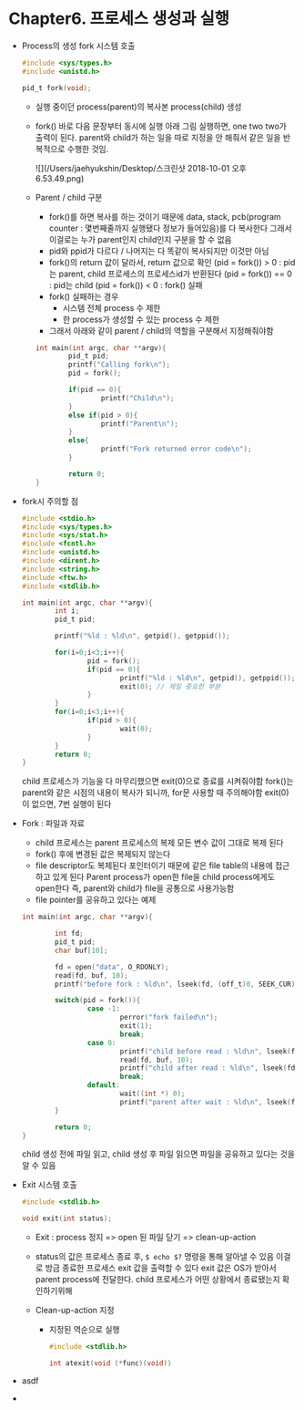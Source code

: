 # Chapter6. 프로세스 생성과 실행 

- Process의 생성
  fork 시스템 호출

  ```c
  #include <sys/types.h>
  #include <unistd.h>

  pid_t fork(void);
  ```

  - 실행 중이던 process(parent)의 복사본 process(child) 생성

  - fork() 바로 다음 문장부터 동시에 실행
    아래 그림 실행하면, one two two가 출력이 된다.
    parent와 child가 하는 일을 따로 지정을 안 해줘서 같은 일을 반복적으로 수행한 것임.

    ![](/Users/jaehyukshin/Desktop/스크린샷 2018-10-01 오후 6.53.49.png)

  - Parent / child 구분

    - fork()를 하면 복사를 하는 것이기 때문에 data, stack, pcb(program counter : 몇번째줄까지 실행됐다 정보가 들어있음)를 다 복사한다
      그래서 이걸로는 누가 parent인지 child인지 구분을 할 수 없음
    - pid와 ppid가 다르다 / 나머지는 다 똑같이 복사되지만 이것만 아님
    - fork()의 return 값이 달라서, return 값으로 확인
      (pid = fork()) > 0 : pid는 parent, child 프로세스의 프로세스id가 반환된다
      (pid = fork()) == 0 : pid는 child
      (pid = fork()) < 0 : fork() 실패
    - fork() 실패하는 경우
      - 시스템 전체 process 수 제한
      - 한 process가 생성할 수 있는 process 수 제한
    - 그래서 아래와 같이 parent / child의 역할을 구분해서 지정해줘야함

    ```c
    int main(int argc, char **argv){
            pid_t pid;
            printf("Calling fork\n");
            pid = fork();

            if(pid == 0){
                    printf("Child\n");
            }
            else if(pid > 0){
                    printf("Parent\n");
            }
            else{
                    printf("Fork returned error code\n");
            }

            return 0;       
    }
    ```

- fork시 주의할 점

  ```c
  #include <stdio.h>
  #include <sys/types.h>
  #include <sys/stat.h>
  #include <fcntl.h>
  #include <unistd.h>
  #include <dirent.h>
  #include <string.h>
  #include <ftw.h>
  #include <stdlib.h>

  int main(int argc, char **argv){
          int i;
          pid_t pid;

          printf("%ld : %ld\n", getpid(), getppid());

          for(i=0;i<3;i++){
                  pid = fork();
                  if(pid == 0){
                          printf("%ld : %ld\n", getpid(), getppid());
                          exit(0); // 제일 중요한 부분
                  }
          }
          for(i=0;i<3;i++){
                  if(pid > 0){
                          wait(0);
                  }
          }
          return 0;
  }
  ```

  child 프로세스가 기능을 다 마무리했으면 exit(0)으로 종료를 시켜줘야함
  fork()는 parent와 같은 시점의 내용이 복사가 되니까, for문 사용할 때 주의해야함
  exit(0)이 없으면, 7번 실행이 된다

- Fork : 파일과 자료

  - child 프로세스는 parent 프로세스의 복제
    모든 변수 값이 그대로 복제 된다
  - fork() 후에 변경된 값은 복제되지 않는다
  - file descriptor도 복제된다
    포인터이기 때문에 같은 file table의 내용에 접근하고 있게 된다
    Parent process가 open한 file을 child process에게도 open한다
    즉, parent와 child가 file을 공통으로 사용가능함
  - file pointer를 공유하고 있다는 예제

  ```c
  int main(int argc, char **argv){

          int fd;
          pid_t pid;
          char buf[10];

          fd = open("data", O_RDONLY);
          read(fd, buf, 10);
          printf("before fork : %ld\n", lseek(fd, (off_t)0, SEEK_CUR));

          switch(pid = fork()){
                  case -1:
                          perror("fork failed\n");
                          exit(1);
                          break;
                  case 0:
                          printf("child before read : %ld\n", lseek(fd, (off_t)0, SEEK_CUR));
                          read(fd, buf, 10);
                          printf("child after read : %ld\n", lseek(fd, (off_t)0, SEEK_CUR));
                          break;
                  default:
                          wait((int *) 0);
                          printf("parent after wait : %ld\n", lseek(fd, (off_t)0, SEEK_CUR));
          }

          return 0;
  }
  ```

  child 생성 전에 파일 읽고, child 생성 후 파일 읽으면 파일을 공유하고 있다는 것을 알 수 있음

- Exit 시스템 호출

  ```c
  #include <stdlib.h>

  void exit(int status);
  ```

  - Exit : process 정지 => open 된 파일 닫기 => clean-up-action

  - status의 값은 프로세스 종료 후, `$ echo $?` 명령을 통해 알아낼 수 있음
    이걸로 방금 종료한 프로세스 exit 값을 출력할 수 있다
    exit 값은 OS가 받아서 parent process에 전달한다. child 프로세스가 어떤 상황에서 종료됐는지 확인하기위해

  - Clean-up-action 지정

    - 지정된 역순으로 실행

      ```c
      #include <stdlib.h>

      int atexit(void (*func)(void))
      ```

- asdf

- ​